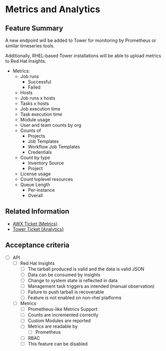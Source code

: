 # Metrics and Analytics

## Feature Summary

A new endpoint will be added to Tower for monitoring by Prometheus or similar timeseries tools.

Additionally, RHEL-based Tower installations will be able to upload metrics to Red Hat Insights.


* Metrics:
  * Job runs
    * Successful
    * Failed
  * Hosts
  * Job runs x hosts
  * Tasks x hosts
  * Job execution time
  * Task execution time
  * Module usage
  * User and team counts by org
  * Counts of
    * Projects
    * Job Templates
    * Workflow Job Templates
    * Credentials
  * Count by type
    * Inventory Source
    * Project
  * License usage
  * Count toplevel resources
  * Queue Length
    * Per-instance
    * Overall

## Related Information

* [AWX Ticket (Metrics)](https://github.com/ansible/awx/issues/1963)
* [Tower Ticket (Analytics)](https://github.com/ansible/tower/issues/3249)

## Acceptance criteria

* [ ] API
  * [ ] Red Hat Insights
    * [ ] The tarball produced is valid and the data is valid JSON
    * [ ] Data can be consumed by insights
    * [ ] Change to system state is reflected in data
    * [ ] Management task triggers as intended (manual observation)
    * [ ] Failure to push tarball is recoverable
    * [ ] Feature is not enabled on non-rhel platforms
  * [ ] Metrics
    * [ ] Prometheus-like Metrics Support
    * [ ] Counts are incremented correctly
    * [ ] Custom Modules are reported
    * [ ] Metrics are readable by
      * [ ] Prometheus
    * [ ] RBAC
    * [ ] This feature can be disabled
